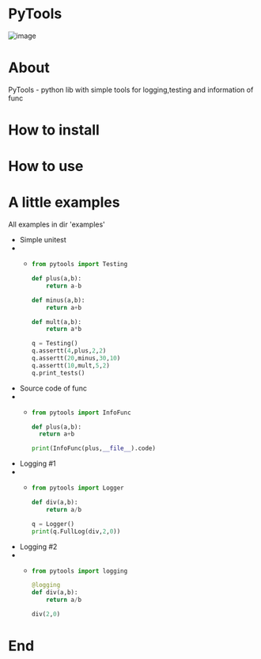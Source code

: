 # PyTools
![image](https://github.com/user-attachments/assets/f98d4591-809c-4d30-ba4a-8c3c49d89297)

# About

PyTools - python lib with simple tools for logging,testing and information of func

# How to install

# How to use

# A little examples
All examples in dir 'examples'

* Simple unitest
* * ```python
    from pytools import Testing
    
    def plus(a,b):
        return a-b
    
    def minus(a,b):
        return a+b
    
    def mult(a,b):
        return a*b
    
    q = Testing()
    q.assertt(4,plus,2,2)
    q.assertt(20,minus,30,10)
    q.assertt(10,mult,5,2)
    q.print_tests()
    ```
* Source code of func
* * ```python
    from pytools import InfoFunc

    def plus(a,b):
      return a+b

    print(InfoFunc(plus,__file__).code)
    ```
* Logging #1
* * ```python
    from pytools import Logger
    
    def div(a,b):
        return a/b
    
    q = Logger()
    print(q.FullLog(div,2,0))
    ```
* Logging #2
* * ```python
    from pytools import logging

    @logging
    def div(a,b):
        return a/b
    
    div(2,0)
    ```

# End
